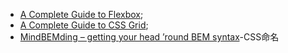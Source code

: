 * [A Complete Guide to Flexbox](https://css-tricks.com/snippets/css/a-guide-to-flexbox/#aa-background);
* [A Complete Guide to CSS Grid](https://css-tricks.com/snippets/css/complete-guide-grid/);
* [MindBEMding – getting your head ’round BEM syntax](https://csswizardry.com/2013/01/mindbemding-getting-your-head-round-bem-syntax/)-CSS命名
